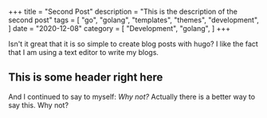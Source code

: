 +++
title = "Second Post"
description = "This is the description of the second post"
tags = [
    "go",
    "golang",
    "templates",
    "themes",
    "development",
]
date = "2020-12-08"
category = [
    "Development",
    "golang",
]
+++

Isn't it great that it is so simple to create blog posts with hugo?
I like the fact that I am using a text editor to write my blogs.

## This is some header right here

And I continued to say to myself: *Why not?*
Actually there is a better way to say this. Why not?